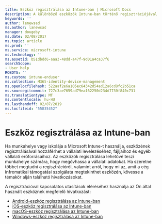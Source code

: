 ```yaml
---
title: Eszköz regisztrálása az Intune-ban | Microsoft Docs
description: A különböző eszközök Intune-ban történő regisztrációjával kapcsolatos információkra mutató hivatkozásokat biztosít
keywords: ''
author: lenewsad
ms.author: lanewsad
manager: dougeby
ms.date: 02/08/2017
ms.topic: article
ms.prod: ''
ms.service: microsoft-intune
ms.technology: ''
ms.assetid: b51dbdd6-aaa3-48dd-a47f-9d01a4ca37f6
searchScope:
- User help
ROBOTS: ''
ms.custom: intune-enduser
ms.collection: M365-identity-device-management
ms.openlocfilehash: 522aaf2e6a105ec64342d54ad12a6cd8fc2b51ca
ms.sourcegitcommit: 727c3ae7659ad79ea162250d234d7730f840c731
ms.translationtype: MT
ms.contentlocale: hu-HU
ms.lasthandoff: 02/07/2019
ms.locfileid: "55835452"
---
```

# <a name="enroll-your-device-in-intune"></a>Eszköz regisztrálása az Intune-ban

Ha munkahelye vagy iskolája a Microsoft Intune-t használja, eszközének regisztrálásával hozzáférhet a vállalati levelezéséhez, fájljaihoz és egyéb vállalati erőforrásaihoz. Az eszközök regisztrálása lehetővé teszi munkahelye számára, hogy megóvhassa a vállalati adatokat. Ha szeretne többet megtudni a regisztrációról, valamint arról, hogy mi az, amit a cég infromatikai támogatási szolgálata megtekinthet eszközén, kövesse a témakör alján található hivatkozásokat.

A regisztrációval kapcsolatos utasítások eléréséhez használja az Ön által használt eszköznek megfelelő hivatkozást:

- [Android-eszköz regisztrálása az Intune-ban](enroll-your-device-in-Intune-android.md)
- [iOS-eszköz regisztrálása az Intune-ban](enroll-your-device-in-intune-ios.md)
- [macOS-eszköz regisztrálása az Intune-ban](enroll-your-device-in-intune-macos.md)
- [Windows-eszköz regisztrálása az Intune-ban](enroll-your-device-in-intune-windows.md)
